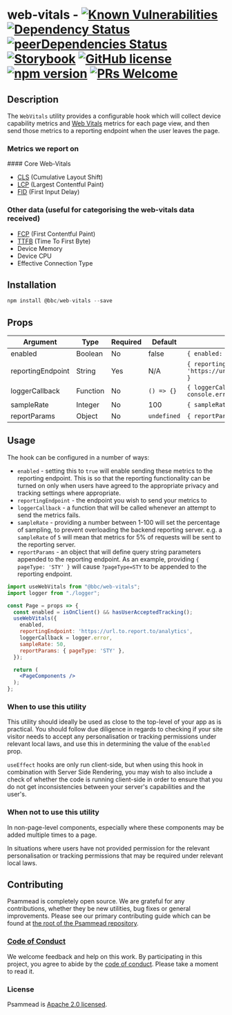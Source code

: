 # web-vitals - [![Known Vulnerabilities](https://snyk.io/test/github/bbc/psammead/badge.svg?targetFile=packages%2Fcomponents%2Fweb-vitals%2Fpackage.json)](https://snyk.io/test/github/bbc/psammead?targetFile=packages%2Fcomponents%2Fweb-vitals%2Fpackage.json) [![Dependency Status](https://david-dm.org/bbc/psammead.svg?path=packages/components/web-vitals)](https://david-dm.org/bbc/psammead?path=packages/components/web-vitals) [![peerDependencies Status](https://david-dm.org/bbc/psammead/peer-status.svg?path=packages/components/web-vitals)](https://david-dm.org/bbc/psammead?path=packages/components/web-vitals&type=peer) [![Storybook](https://raw.githubusercontent.com/storybooks/brand/master/badge/badge-storybook.svg?sanitize=true)](https://bbc.github.io/psammead/?path=/story/web-vitals--containing-image) [![GitHub license](https://img.shields.io/badge/license-Apache%202.0-blue.svg)](https://github.com/bbc/psammead/blob/latest/LICENSE) [![npm version](https://img.shields.io/npm/v/@bbc/web-vitals.svg)](https://www.npmjs.com/package/@bbc/web-vitals) [![PRs Welcome](https://img.shields.io/badge/PRs-welcome-brightgreen.svg)](https://github.com/bbc/psammead/blob/latest/CONTRIBUTING.md)

## Description

The `WebVitals` utility provides a configurable hook which will collect device capability metrics and [Web Vitals](https://web.dev/vitals/?gclid=CjwKCAjw-5v7BRAmEiwAJ3DpuGq4yydZBEHoLscEvvrOE5Ef01huTLJebM6jdIWsGKS5L3QeMT5GfhoCNpkQAvD_BwE) metrics for each page view, and then send those metrics to a reporting endpoint when the user leaves the page.

### Metrics we report on

#### Core Web-Vitals

- [CLS](https://web.dev/cls/) (Cumulative Layout Shift)
- [LCP](https://web.dev/lcp/) (Largest Contentful Paint)
- [FID](https://web.dev/fid/) (First Input Delay)

### Other data (useful for categorising the web-vitals data received)

- [FCP](https://web.dev/fcp/) (First Contentful Paint)
- [TTFB](https://web.dev/time-to-first-byte/) (Time To First Byte)
- Device Memory
- Device CPU
- Effective Connection Type

## Installation

```jsx
npm install @bbc/web-vitals --save
```

## Props

| Argument          | Type     | Required | Default     | Example             |
| ----------------- | -------- | -------- | ----------- | ------------------- |
| enabled           | Boolean  | No       | false       | `{ enabled: true }` |
| reportingEndpoint | String   | Yes      | N/A         | `{ reportingEndpoint: 'https://url.to.report.to/analytics' }` |
| loggerCallback    | Function | No       | `() => {}`  | `{ loggerCallback: (error) => console.error(error) }` |
| sampleRate        | Integer  | No       | 100         | `{ sampleRate: 5 }` |
| reportParams      | Object   | No       | `undefined` | `{ reportParams: { pageType: 'STY' }` |

## Usage

The hook can be configured in a number of ways:

- `enabled` - setting this to `true` will enable sending these metrics to the reporting endpoint. This is so that the reporting functionality can be turned on only when users have agreed to the appropriate privacy and tracking settings where appropriate.
- `reportingEndpoint` - the endpoint you wish to send your metrics to
- `loggerCallback` - a function that will be called whenever an attempt to send the metrics fails.
- `sampleRate` - providing a number between 1-100 will set the percentage of sampling, to prevent overloading the backend reporting server. e.g. a `sampleRate` of `5` will mean that metrics for 5% of requests will be sent to the reporting server.
- `reportParams` - an object that will define query string parameters appended to the reporting endpoint. As an example, providing `{ pageType: 'STY' }` will cause `?pageType=STY` to be appended to the reporting endpoint.

```jsx
import useWebVitals from "@bbc/web-vitals";
import logger from "./logger";

const Page = props => {
  const enabled = isOnClient() && hasUserAcceptedTracking();
  useWebVitals({
    enabled,
    reportingEndpoint: 'https://url.to.report.to/analytics',
    loggerCallback = logger.error,
    sampleRate: 50,
    reportParams: { pageType: 'STY' },
  });

  return (
    <PageComponents />
  );
};
```

### When to use this utility

This utility should ideally be used as close to the top-level of your app as is practical. You should follow due diligence in regards to checking if your site visitor needs to accept any personalisation or tracking permissions under relevant local laws, and use this in determining the value of the `enabled` prop.

`useEffect` hooks are only run client-side, but when using this hook in combination with Server Side Rendering, you may wish to also include a check of whether the code is running client-side in order to ensure that you do not get inconsistencies between your server's capabilities and the user's.

### When not to use this utility

In non-page-level components, especially where these components may be added multiple times to a page.

In situations where users have not provided permission for the relevant personalisation or tracking permissions that may be required under relevant local laws.

## Contributing

Psammead is completely open source. We are grateful for any contributions, whether they be new utilities, bug fixes or general improvements. Please see our primary contributing guide which can be found at [the root of the Psammead repository](https://github.com/bbc/psammead/blob/latest/CONTRIBUTING.md).

### [Code of Conduct](https://github.com/bbc/psammead/blob/latest/CODE_OF_CONDUCT.md)

We welcome feedback and help on this work. By participating in this project, you agree to abide by the [code of conduct](https://github.com/bbc/psammead/blob/latest/CODE_OF_CONDUCT.md). Please take a moment to read it.

### License

Psammead is [Apache 2.0 licensed](https://github.com/bbc/psammead/blob/latest/LICENSE).
